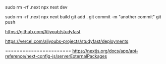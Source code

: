 <!-- 
gh auth login
gh auth logout
 -->


<!-- Pour lancer l'application -->
sudo rm -rf .next
npx next dev

<!-- j'automatise mes commits -->
sudo rm -rf .next
npx next build
git add .
git commit -m "another commit"
git push

<!-- A spécifier sur Vercel -->
https://github.com/Aliyoub/studyfast
<!-- Vérification du déploiement -->
https://vercel.com/aliyoubs-projects/studyfast/deployments



=======================
https://nextjs.org/docs/app/api-reference/next-config-js/serverExternalPackages